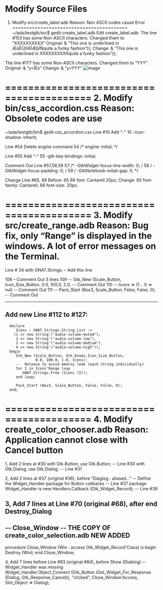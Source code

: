 Modify Source Files
=========================================
1. Modify src/create_label.adb
Reason: Non ASCII codes cause Error
=========================================
~/ada/testgtk/src$ gedit create_label.adb
Edit create_label.adb.
The line #153 has some Non-ASCII characters. Changed them to “XXXXXXXXXX”
Original: & “This one is underlined in ÆüËÜžì€ÎÆþÍÑquite a funky fashion”));
Change: & “This one is underlined in XXXXXXXXXXquite a funky fashion”));

The line #177 has some Non-ASCII characters. Changed them to “YYY”
Original: & “y=Î£x“
Change: & “y=YYY“
![image](https://github.com/user-attachments/assets/f3b6d263-56dd-456d-9fd1-d4d847d14ae5)


=========================================
2. Modify bin/css_accordion.css
Reason: Obsolete codes are use
=========================================

~/ada/testgtk/bin$ gedit css_accordion.css
Line #10 Add “-”
10 -icon-shadow: inherit;

Line #54 Delete engine command
54 /* engine: initial; */

Line #55 Add “-”
55 -gtk-key-bindings: initial;

Comment Out Line #57,58,59
57 /* -GtkWidget-focus-line-width: 0; / 58 / -GtkWidget-focus-padding: 0; / 59 / -GtkNotebook-initial-gap: 0; */

Change Line #65, 66
Before:
65
66 font: Cantarell 20px;
Change:
65 font-family: Cantarell;
66 font-size: 20px;


=========================================
3. Modify src/create_range.adb
Reason: Bug fix, only “Range” is displayed in the windows. A lot of error messages on the Terminal.
=========================================

Line #
34   with GNAT.Strings;  –  Add this line

108 –  Comment Out 3 lines
109 --    Gtk_New (Scale_Button, Icon_Size_Button, 0.0, 100.0, 2.0,  --  Comment Out
110 --             Icons => (1 .. 0 => null                          --  Comment Out 
111 --    Pack_Start (Box3, Scale_Button, False, False, 0);          --  Comment Out

----------------------
 Add new Line #112 to #127:
----------------------
      declare
         Icons : GNAT.Strings.String_List := 
        (1 => new String'("audio-volume-muted"),
         2 => new String'("audio-volume-low"),
         3 => new String'("audio-volume-medium"),
         4 => new String'("audio-volume-high"));
      begin
         Gtk_New (Scale_Button, Gtk.Enums.Icon_Size_Button,
                  0.0, 100.0, 1.0, Icons);
         --  Release to avoid memroy leak (each string individually)
         for I in Icons'Range loop
            GNAT.Strings.Free (Icons (I));
         end loop;         
         
         Pack_Start (Box3, Scale_Button, False, False, 0);      
      end;  


=========================================
4. Modify create_color_chooser.adb
Reason: Application cannot close with Cancel button
=========================================

1, Add 2 lines at #30 
with Gtk.Button;   use Gtk.Button;     --  Line #30
with Gtk.Dialog;   use Gtk.Dialog;     --  Line #31

2, Add 2 lines at #37 (original #36), before “Diaglog : aliased…”
   --  Define the Widget_Handler package for Button callbacks            --  Line #37
   package Widget_Handler is new Handlers.Callback (Gtk_Widget_Record);  -- Line #38   

3, Add 7 lines at Line #70 (original #68), after end Destroy_Dialog
   ------------------
   --  Close_Window --    THE COPY OF create_color_selection.adb NEW ADDED
   ------------------
   procedure Close_Window (Win : access Gtk_Widget_Record'Class) is
   begin
      Destroy (Win);
   end Close_Window;   
   
4, Add 7 lines before Line #93 (original #84), before Show (Diablog)
         --  Widget_Handler was missing    
         Widget_Handler.Object_Connect
           (Gtk_Button
              (Get_Widget_For_Response (Dialog, Gtk_Response_Cancel)),
            "clicked",
            Close_Window'Access,
            Slot_Object => Dialog);     
